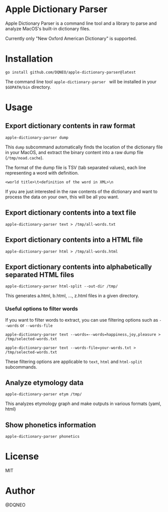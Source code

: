 # Apple Dictionary Parser

Apple Dictionary Parser is a command line tool and a library to parse and analyze MacOS's built-in dictionary files.

Currently only "New Oxford American Dictionary" is supported.

# Installation

```
go install github.com/DQNEO/apple-dictionary-parser@latest
```

The command line tool `apple-dictionary-parser ` will be installed in your `$GOPATH/bin` directory.


# Usage

## Export dictionary contents in raw format

```
apple-dictionary-parser dump
```

This `dump` subcommand automatically finds the location of the dictionary file in your MacOS, and extract the binary content into a raw dump file (`/tmp/noad.cache`).

The format of the dump file is TSV (tab separated values),  each line representing a word with definition.

```
<world title>\t<definition of the word in XML>\n
```

If you are just interested in the raw contents of the dictionary and want to process the data on your own, this will be all you want.

## Export dictionary contents into a text file
```
apple-dictionary-parser text > /tmp/all-words.txt
```

## Export dictionary contents into a HTML file
```
apple-dictionary-parser html > /tmp/all-words.html
```

## Export dictionary contents into alphabetically separated HTML files

```
apple-dictionary-parser html-split --out-dir /tmp/
```

This generates a.html, b.html, ..., z.html files in a given directory.

### Useful options to filter words

If you want to filter words to extract, you can use filtering options such as `--words` or `--words-file`

```
apple-dictionary-parser text --words=--words=happiness,joy,pleasure > /tmp/selected-words.txt

apple-dictionary-parser text --words-file=your-words.txt > /tmp/selected-words.txt
```

These filtering options are applicable to `text`, `html` and `html-split` subcommands.

## Analyze etymology data

```
apple-dictionary-parser etym /tmp/
```

This analyzes etymology graph and make outputs in various formats (yaml, html)

## Show phonetics information

```
apple-dictionary-parser phonetics
```

# License
MIT

# Author
@DQNEO
